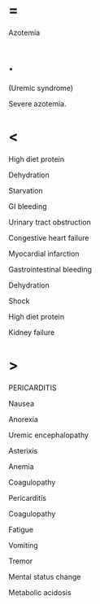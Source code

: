 # =

Azotemia

# .

(Uremic syndrome)

Severe azotemia.

# <

High diet protein

Dehydration

Starvation

GI bleeding

Urinary tract obstruction

Congestive heart failure

Myocardial infarction

Gastrointestinal bleeding

Dehydration

Shock

High diet protein

Kidney failure

# >

PERICARDITIS

Nausea

Anorexia

Uremic encephalopathy

Asterixis

Anemia

Coagulopathy

Pericarditis

Coagulopathy

Fatigue

Vomiting

Tremor

Mental status change

Metabolic acidosis
